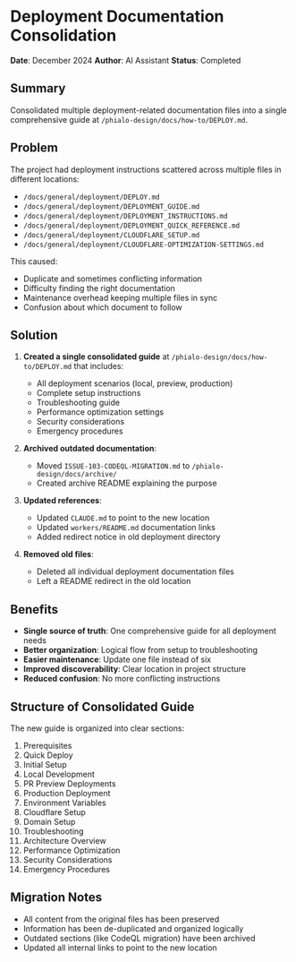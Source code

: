 # Deployment Documentation Consolidation

**Date**: December 2024
**Author**: AI Assistant
**Status**: Completed

## Summary

Consolidated multiple deployment-related documentation files into a single comprehensive guide at `/phialo-design/docs/how-to/DEPLOY.md`.

## Problem

The project had deployment instructions scattered across multiple files in different locations:
- `/docs/general/deployment/DEPLOY.md`
- `/docs/general/deployment/DEPLOYMENT_GUIDE.md`
- `/docs/general/deployment/DEPLOYMENT_INSTRUCTIONS.md`
- `/docs/general/deployment/DEPLOYMENT_QUICK_REFERENCE.md`
- `/docs/general/deployment/CLOUDFLARE_SETUP.md`
- `/docs/general/deployment/CLOUDFLARE-OPTIMIZATION-SETTINGS.md`

This caused:
- Duplicate and sometimes conflicting information
- Difficulty finding the right documentation
- Maintenance overhead keeping multiple files in sync
- Confusion about which document to follow

## Solution

1. **Created a single consolidated guide** at `/phialo-design/docs/how-to/DEPLOY.md` that includes:
   - All deployment scenarios (local, preview, production)
   - Complete setup instructions
   - Troubleshooting guide
   - Performance optimization settings
   - Security considerations
   - Emergency procedures

2. **Archived outdated documentation**:
   - Moved `ISSUE-103-CODEQL-MIGRATION.md` to `/phialo-design/docs/archive/`
   - Created archive README explaining the purpose

3. **Updated references**:
   - Updated `CLAUDE.md` to point to the new location
   - Updated `workers/README.md` documentation links
   - Added redirect notice in old deployment directory

4. **Removed old files**:
   - Deleted all individual deployment documentation files
   - Left a README redirect in the old location

## Benefits

- **Single source of truth**: One comprehensive guide for all deployment needs
- **Better organization**: Logical flow from setup to troubleshooting
- **Easier maintenance**: Update one file instead of six
- **Improved discoverability**: Clear location in project structure
- **Reduced confusion**: No more conflicting instructions

## Structure of Consolidated Guide

The new guide is organized into clear sections:
1. Prerequisites
2. Quick Deploy
3. Initial Setup
4. Local Development
5. PR Preview Deployments
6. Production Deployment
7. Environment Variables
8. Cloudflare Setup
9. Domain Setup
10. Troubleshooting
11. Architecture Overview
12. Performance Optimization
13. Security Considerations
14. Emergency Procedures

## Migration Notes

- All content from the original files has been preserved
- Information has been de-duplicated and organized logically
- Outdated sections (like CodeQL migration) have been archived
- Updated all internal links to point to the new location